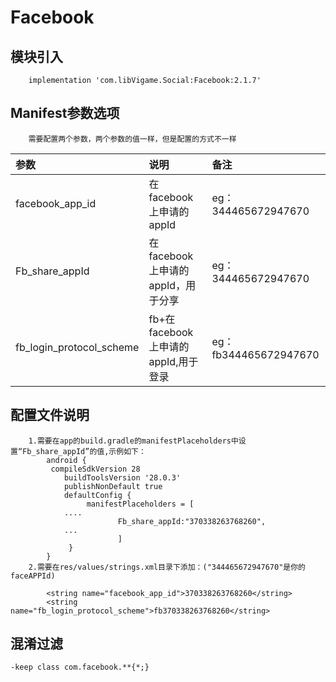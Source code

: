 # Facebook

## 模块引入

```text
    implementation 'com.libVigame.Social:Facebook:2.1.7'
```

## Manifest参数选项

```text
    需要配置两个参数，两个参数的值一样，但是配置的方式不一样
```

| 参数 | 说明 | 备注 |
| :--- | :--- | :--- |
| facebook_app_id | 在facebook上申请的appId | eg：344465672947670 |
| Fb_share_appId | 在facebook上申请的appId，用于分享 | eg：344465672947670 |
| fb_login_protocol_scheme | fb+在facebook上申请的appId,用于登录 | eg：fb344465672947670 |

## 配置文件说明

```text
	1.需要在app的build.gradle的manifestPlaceholders中设置“Fb_share_appId”的值,示例如下：
		android {
	   	 compileSdkVersion 28
	    	buildToolsVersion '28.0.3'
	    	publishNonDefault true
	    	defaultConfig {
	    	     manifestPlaceholders = [
			....
	                	Fb_share_appId:"370338263768260",
			...
	            		]
	   	     }
		}
    2.需要在res/values/strings.xml目录下添加：("344465672947670"是你的faceAPPId)

		<string name="facebook_app_id">370338263768260</string>
    	<string name="fb_login_protocol_scheme">fb370338263768260</string>
```

## 混淆过滤

```text
-keep class com.facebook.**{*;}
```